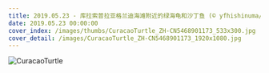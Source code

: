 ```yaml
---
title: 2019.05.23 - 库拉索普拉亚格兰迪海滩附近的绿海龟和沙丁鱼 (© yfhishinuma/Getty Images Plus)
date: 2019.05.23 00:00:00
cover_index: /images/thumbs/CuracaoTurtle_ZH-CN5468901173_533x300.jpg
cover_detail: /images/CuracaoTurtle_ZH-CN5468901173_1920x1080.jpg
---
```


![CuracaoTurtle](/images/CuracaoTurtle_ZH-CN5468901173_1920x1080.jpg)
